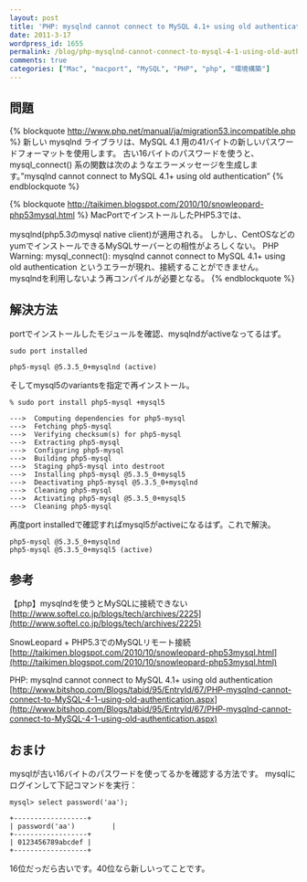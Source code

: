 ```yaml
---
layout: post
title: 'PHP: mysqlnd cannot connect to MySQL 4.1+ using old authentication'
date: 2011-3-17
wordpress_id: 1655
permalink: /blog/php-mysqlnd-cannot-connect-to-mysql-4-1-using-old-authentication
comments: true
categories: ["Mac", "macport", "MySQL", "PHP", "php", "環境構築"]
---
```

## 問題
{% blockquote http://www.php.net/manual/ja/migration53.incompatible.php %}
新しい mysqlnd ライブラリは、MySQL 4.1 用の41バイトの新しいパスワードフォーマットを使用します。 古い16バイトのパスワードを使うと、mysql_connect() 系の関数は次のようなエラーメッセージを生成します。”mysqlnd cannot connect to MySQL 4.1+ using old authentication”
{% endblockquote %}

{% blockquote http://taikimen.blogspot.com/2010/10/snowleopard-php53mysql.html %}
MacPortでインストールしたPHP5.3では、

mysqlnd(php5.3のmysql native client)が適用される。
しかし、CentOSなどのyumでインストールできるMySQLサーバーとの相性がよろしくない。
PHP Warning:  mysql_connect(): mysqlnd cannot connect to MySQL 4.1+ using old authentication
というエラーが現れ、接続することができません。
mysqlndを利用しないよう再コンパイルが必要となる。
{% endblockquote %}

## 解決方法
portでインストールしたモジュールを確認、mysqlndがactiveなってるはず。

```
sudo port installed

php5-mysql @5.3.5_0+mysqlnd (active)

```

そしてmysql5のvariantsを指定で再インストール。

```
% sudo port install php5-mysql +mysql5

--->  Computing dependencies for php5-mysql
--->  Fetching php5-mysql
--->  Verifying checksum(s) for php5-mysql
--->  Extracting php5-mysql
--->  Configuring php5-mysql
--->  Building php5-mysql
--->  Staging php5-mysql into destroot
--->  Installing php5-mysql @5.3.5_0+mysql5
--->  Deactivating php5-mysql @5.3.5_0+mysqlnd
--->  Cleaning php5-mysql
--->  Activating php5-mysql @5.3.5_0+mysql5
--->  Cleaning php5-mysql

```

再度port installedで確認すればmysql5がactiveになるはず。これで解決。

```
php5-mysql @5.3.5_0+mysqlnd
php5-mysql @5.3.5_0+mysql5 (active)

```


## 参考
【php】mysqlndを使うとMySQLに接続できない
[http://www.softel.co.jp/blogs/tech/archives/2225](http://www.softel.co.jp/blogs/tech/archives/2225)

SnowLeopard + PHP5.3でのMySQLリモート接続
[http://taikimen.blogspot.com/2010/10/snowleopard-php53mysql.html](http://taikimen.blogspot.com/2010/10/snowleopard-php53mysql.html)

PHP: mysqlnd cannot connect to MySQL 4.1+ using old authentication
[http://www.bitshop.com/Blogs/tabid/95/EntryId/67/PHP-mysqlnd-cannot-connect-to-MySQL-4-1-using-old-authentication.aspx](http://www.bitshop.com/Blogs/tabid/95/EntryId/67/PHP-mysqlnd-cannot-connect-to-MySQL-4-1-using-old-authentication.aspx)

## おまけ
mysqlが古い16バイトのパスワードを使ってるかを確認する方法です。
mysqlにログインして下記コマンドを実行：

```
mysql> select password('aa');

+------------------+
| password('aa')         |
+------------------+
| 0123456789abcdef |
+------------------+

```
16位だっだら古いです。40位なら新しいってことです。
